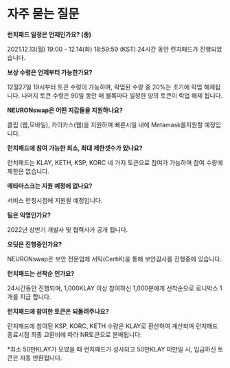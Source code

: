 # 자주 묻는 질문

**런치패드 일정은 언제인가요? (종)**

2021.12.13(월) 19:00 - 12.14(화) 18:59:59 (KST) 24시간 동안 런치패드가 진행되었습니다.



**보상 수령은 언제부터 가능한가요?**

12월27일 19시부터 토큰 수령이 가능하며, 락업된 수량 중 20%는 초기에 락업 해제됩니다. 나머지 토큰 수령은 90일 동안 매 블록마다 일정한 양의 토큰이 락업 해제 됩니다.



**NEURONswap은 어떤 지갑들을 지원하나요?**

클립 (웹,모바일), 카이카스(웹)을 지원하며 빠른시일 내에 Metamask를지원할 예정입니다. &#x20;



**런치패드에 참여 가능한 최소, 최대 제한갯수가 있나요?**

런치패드는 KLAY, KETH, KSP, KORC 네 가지 토큰으로 참여가 가능하며 참여 수량에 제한은 없습니다.



**메타마스크는 지원 예정에 없나요?**

서비스 런칭시점에 지원될 예정입니다.



**팀은 익명인가요?**

2022년 상반기 개발사 및 협력사가 공개 됩니다.



**오딧은 진행중인가요?**

NEURONswap은 보안 전문업체 서틱(CertiK)을 통해 보안감사를 진행중에 있습니다.



**런치패드는 선착순 인가요?**

24시간동안 진행되며, 1,000KLAY 이상 참여하신 1,000분에게 선착순으로 로니박스 1개를 지급 합니다.



**런치패드에 참여한 토큰은 되돌려주나요?**

런치패드에 참여된 KSP, KORC, KETH 수량은 KLAY로 환산하여 계산되며 런치패드 종료시점 최종 교환비에 따라 NR토큰으로 분배됩니다.&#x20;

\*최소 50만KLAY가 모였을 때 런치패드가 성사되고 50만KLAY 미만일 시, 입금하신 토큰은 자동 반환됩니다.

